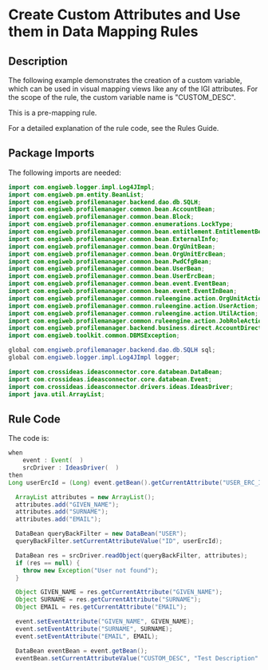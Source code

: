 # Create Custom Attributes and Use them in Data Mapping Rules

## Description
The following example demonstrates the creation of a custom variable, which can be used in visual mapping views like any of the IGI attributes. For the scope of the rule, the custom variable name is "CUSTOM_DESC".

This is a pre-mapping rule.

For a detailed explanation of the rule code, see the Rules Guide.

## Package Imports
The following imports are needed:
```java
import com.engiweb.logger.impl.Log4JImpl;
import com.engiweb.pm.entity.BeanList;
import com.engiweb.profilemanager.backend.dao.db.SQLH;
import com.engiweb.profilemanager.common.bean.AccountBean;
import com.engiweb.profilemanager.common.bean.Block;
import com.engiweb.profilemanager.common.enumerations.LockType;
import com.engiweb.profilemanager.common.bean.entitlement.EntitlementBean;
import com.engiweb.profilemanager.common.bean.ExternalInfo;
import com.engiweb.profilemanager.common.bean.OrgUnitBean;
import com.engiweb.profilemanager.common.bean.OrgUnitErcBean;
import com.engiweb.profilemanager.common.bean.PwdCfgBean;
import com.engiweb.profilemanager.common.bean.UserBean;
import com.engiweb.profilemanager.common.bean.UserErcBean;
import com.engiweb.profilemanager.common.bean.event.EventBean;
import com.engiweb.profilemanager.common.bean.event.EventInBean;
import com.engiweb.profilemanager.common.ruleengine.action.OrgUnitAction;
import com.engiweb.profilemanager.common.ruleengine.action.UserAction;
import com.engiweb.profilemanager.common.ruleengine.action.UtilAction;
import com.engiweb.profilemanager.common.ruleengine.action.JobRoleAction;
import com.engiweb.profilemanager.backend.business.direct.AccountDirect;
import com.engiweb.toolkit.common.DBMSException;

global com.engiweb.profilemanager.backend.dao.db.SQLH sql;
global com.engiweb.logger.impl.Log4JImpl logger;
```
```java
import com.crossideas.ideasconnector.core.databean.DataBean;
import com.crossideas.ideasconnector.core.databean.Event;
import com.crossideas.ideasconnector.drivers.ideas.IdeasDriver;
import java.util.ArrayList;
```


## Rule Code
The code is:
```java
when
    event : Event(  )  
    srcDriver : IdeasDriver(  )
then
Long userErcId = (Long) event.getBean().getCurrentAttribute("USER_ERC_ID");

  ArrayList attributes = new ArrayList();
  attributes.add("GIVEN_NAME");
  attributes.add("SURNAME");
  attributes.add("EMAIL");

  DataBean queryBackFilter = new DataBean("USER");
  queryBackFilter.setCurrentAttributeValue("ID", userErcId);

  DataBean res = srcDriver.readObject(queryBackFilter, attributes);
  if (res == null) {
    throw new Exception("User not found");
  }

  Object GIVEN_NAME = res.getCurrentAttribute("GIVEN_NAME");
  Object SURNAME = res.getCurrentAttribute("SURNAME");
  Object EMAIL = res.getCurrentAttribute("EMAIL");

  event.setEventAttribute("GIVEN_NAME", GIVEN_NAME);
  event.setEventAttribute("SURNAME", SURNAME);
  event.setEventAttribute("EMAIL", EMAIL);

  DataBean eventBean = event.getBean();
  eventBean.setCurrentAttributeValue("CUSTOM_DESC", "Test Description" + " - " + GIVEN_NAME + " - " + SURNAME + " - " + EMAIL);

```
